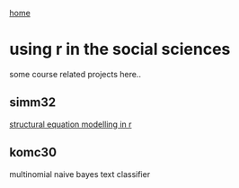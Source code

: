[home](https://nils-holmberg.github.io/)

# using r in the social sciences

some course related projects here..

## simm32

[structural equation modelling in r](web/sem/)

## komc30

multinomial naive bayes text classifier

